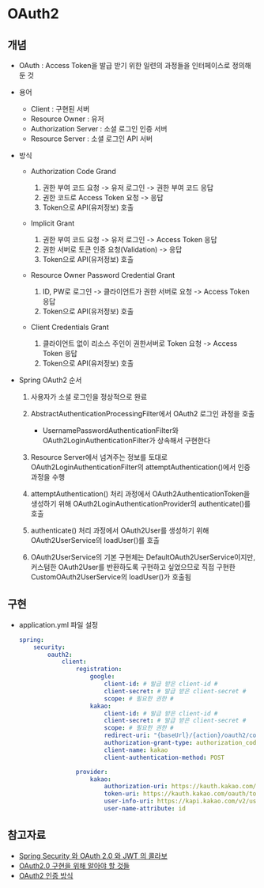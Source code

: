 # OAuth2
## 개념
- OAuth : Access Token을 발급 받기 위한 일련의 과정들을 인터페이스로 정의해둔 것

- 용어
    - Client : 구현된 서버
    - Resource Owner : 유저
    - Authorization Server : 소셜 로그인 인증 서버
    - Resource Server : 소셜 로그인 API 서버

- 방식
    - Authorization Code Grand 
        1. 권한 부여 코드 요청 -> 유저 로그인 -> 권한 부여 코드 응답
        2. 권한 코드로 Access Token 요청 -> 응답
        3. Token으로 API(유저정보) 호출 
    
    - Implicit Grant 
        1. 권한 부여 코드 요청 -> 유저 로그인 -> Access Token 응답
        2. 권한 서버로 토큰 인증 요청(Validation) -> 응답
        3. Token으로 API(유저정보) 호출 

    - Resource Owner Password Credential Grant
        1. ID, PW로 로그인 -> 클라이언트가 권한 서버로 요청 -> Access Token 응답
        2. Token으로 API(유저정보) 호출
    
    - Client Credentials Grant 
        1. 클라이언트 없이 리소스 주인이 권한서버로 Token 요청 -> Access Token 응답
        2. Token으로 API(유저정보) 호출
    


- Spring OAuth2 순서
    1. 사용자가 소셜 로그인을 정상적으로 완료

    2. AbstractAuthenticationProcessingFilter에서 OAuth2 로그인 과정을 호출
        - UsernamePasswordAuthenticationFilter와 OAuth2LoginAuthenticationFilter가 상속해서 구현한다

    3. Resource Server에서 넘겨주는 정보를 토대로 OAuth2LoginAuthenticationFilter의 attemptAuthentication()에서 인증 과정을 수행

    4. attemptAuthentication() 처리 과정에서 OAuth2AuthenticationToken을 생성하기 위해 OAuth2LoginAuthenticationProvider의 authenticate()를 호출

    5. authenticate() 처리 과정에서 OAuth2User를 생성하기 위해 OAuth2UserService의 loadUser()를 호출

    6. OAuth2UserService의 기본 구현체는 DefaultOAuth2UserService이지만, 커스텀한 OAuth2User를 반환하도록 구현하고 싶었으므로 직접 구현한 CustomOAuth2UserService의 loadUser()가 호출됨



## 구현
- application.yml 파일 설정
    ``` yml
    spring:
        security:
            oauth2:
                client:
                    registration:
                        google:
                            client-id: # 발급 받은 client-id #
                            client-secret: # 발급 받은 client-secret #
                            scope: # 필요한 권한 #
                        kakao:
                            client-id: # 발급 받은 client-id #
                            client-secret: # 발급 받은 client-secret #
                            scope: # 필요한 권한 #
                            redirect-uri: "{baseUrl}/{action}/oauth2/code/{registrationId}"
                            authorization-grant-type: authorization_code
                            client-name: kakao
                            client-authentication-method: POST

                    provider:
                        kakao:
                            authorization-uri: https://kauth.kakao.com/oauth/authorize
                            token-uri: https://kauth.kakao.com/oauth/token
                            user-info-uri: https://kapi.kakao.com/v2/user/me
                            user-name-attribute: id
    ```

## 참고자료
- [Spring Security 와 OAuth 2.0 와 JWT 의 콜라보](https://velog.io/@tmdgh0221/Spring-Security-%EC%99%80-OAuth-2.0-%EC%99%80-JWT-%EC%9D%98-%EC%BD%9C%EB%9D%BC%EB%B3%B4)
- [OAuth2.0 구현을 위해 알아야 할 것들](https://developer88.tistory.com/372)
- [OAuth2 인증 방식](https://cheese10yun.github.io/oauth2/)